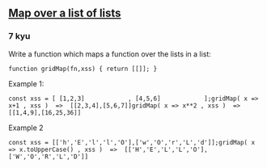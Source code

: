 <h2><a href=https://www.codewars.com/kata/606b43f4adea6e00425dff42/train/javascript target="_blank">Map over a list of lists</a></h2><h3>7 kyu</h3><p>Write a function which maps a function over the lists in a list:</p><pre style="display: none;"><code class="language-ruby"><span class="cm-keyword">def</span> <span class="cm-def">grid_map</span> <span class="cm-variable">inp</span>,&amp;<span class="cm-variable">block</span>  <span class="cm-comment"># applies the &amp;block to all nested elements</span></code></pre><pre style="display: none;"><code class="language-haskell"><span class="cm-variable">gridMap</span> <span class="cm-keyword">::</span> (<span class="cm-variable">a</span> <span class="cm-keyword">-&gt;</span> <span class="cm-variable">b</span>) <span class="cm-keyword">-&gt;</span> [[<span class="cm-variable">a</span>]] <span class="cm-keyword">-&gt;</span> [[<span class="cm-variable">b</span>]]</code></pre><pre style="display: none;"><code class="language-python"><span class="cm-keyword">def</span> <span class="cm-def">grid_map</span>(<span class="cm-variable">inp</span>, <span class="cm-variable">op</span>)    <span class="cm-comment"># which performs op(element) for all elements of inp</span></code></pre><pre><code class="language-javascript"><span class="cm-keyword">function</span> <span class="cm-def">gridMap</span>(<span class="cm-def">fn</span>,<span class="cm-def">xss</span>) { <span class="cm-keyword">return</span> [[]]; }</code></pre><pre style="display: none;"><code class="language-java"><span class="cm-keyword">public</span> <span class="cm-keyword">static</span> <span class="cm-operator">&lt;</span><span class="cm-variable">T</span>,<span class="cm-variable">R</span><span class="cm-operator">&gt;</span> <span class="cm-variable">R</span>[][] <span class="cm-def">gridMap</span>(<span class="cm-variable">Function</span><span class="cm-operator">&lt;</span><span class="cm-variable">T</span>,<span class="cm-variable">R</span><span class="cm-operator">&gt;</span> <span class="cm-variable">fn</span>, <span class="cm-variable">T</span>[][] <span class="cm-variable">list</span>)</code></pre><p>Example 1:</p><pre style="display: none;"><code class="language-ruby"><span class="cm-variable">x</span> <span class="cm-operator">=</span> [[<span class="cm-number">1</span>,<span class="cm-number">2</span>,<span class="cm-number">3</span>],     [<span class="cm-number">4</span>,<span class="cm-number">5</span>,<span class="cm-number">6</span>]]     <span class="cm-variable">grid_map</span>(<span class="cm-variable">x</span>) { |<span class="cm-def">n</span>| <span class="cm-variable">n</span> <span class="cm-operator">+</span> <span class="cm-number">1</span> }<span class="cm-comment">#-- returns [[2,3,4],[5,6,7]]</span><span class="cm-variable">grid_map</span>(<span class="cm-variable">x</span>) { |<span class="cm-def">n</span>| <span class="cm-variable">n</span> <span class="cm-operator">**</span> <span class="cm-number">2</span> }<span class="cm-comment">#-- returns [[1,4,9],[16,25,36]]</span></code></pre><pre style="display: none;"><code class="language-haskell"><span class="cm-variable">x</span> <span class="cm-keyword">=</span> [[<span class="cm-number">1</span>,<span class="cm-number">2</span>,<span class="cm-number">3</span>],     [<span class="cm-number">4</span>,<span class="cm-number">5</span>,<span class="cm-number">6</span>]]     <span class="cm-variable">gridMap</span> (<span class="cm-builtin">+</span><span class="cm-number">1</span>) <span class="cm-variable">x</span><span class="cm-comment">-- returns [[2,3,4],[5,6,7]]</span><span class="cm-variable">gridMap</span> (<span class="cm-builtin">^</span><span class="cm-number">2</span>) <span class="cm-variable">x</span><span class="cm-comment">-- returns [[1,4,9],[16,25,36]]</span></code></pre><pre style="display: none;"><code class="language-python"><span class="cm-variable">x</span> <span class="cm-operator">=</span> [[<span class="cm-number">1</span>,<span class="cm-number">2</span>,<span class="cm-number">3</span>],     [<span class="cm-number">4</span>,<span class="cm-number">5</span>,<span class="cm-number">6</span>]]     <span class="cm-variable">grid_map</span>(<span class="cm-variable">x</span>, <span class="cm-keyword">lambda</span> <span class="cm-variable">x</span>: <span class="cm-variable">x</span> <span class="cm-operator">+</span> <span class="cm-number">1</span>)<span class="cm-operator">-</span><span class="cm-operator">-</span> <span class="cm-variable">returns</span> [[<span class="cm-number">2</span>,<span class="cm-number">3</span>,<span class="cm-number">4</span>],[<span class="cm-number">5</span>,<span class="cm-number">6</span>,<span class="cm-number">7</span>]]<span class="cm-variable">grid_map</span>(<span class="cm-variable">x</span>, <span class="cm-keyword">lambda</span> <span class="cm-variable">x</span>: <span class="cm-variable">x</span> <span class="cm-operator">*</span><span class="cm-operator">*</span> <span class="cm-number">2</span>)<span class="cm-operator">-</span><span class="cm-operator">-</span> <span class="cm-variable">returns</span> [[<span class="cm-number">1</span>,<span class="cm-number">4</span>,<span class="cm-number">9</span>],[<span class="cm-number">16</span>,<span class="cm-number">25</span>,<span class="cm-number">36</span>]]</code></pre><pre><code class="language-javascript"><span class="cm-keyword">const</span> <span class="cm-def">xss</span> <span class="cm-operator">=</span> [ [<span class="cm-number">1</span>,<span class="cm-number">2</span>,<span class="cm-number">3</span>]            , [<span class="cm-number">4</span>,<span class="cm-number">5</span>,<span class="cm-number">6</span>]            ];<span class="cm-variable">gridMap</span>( <span class="cm-def">x</span> <span class="cm-operator">=&gt;</span> <span class="cm-variable-2">x</span><span class="cm-operator">+</span><span class="cm-number">1</span> , <span class="cm-variable">xss</span> )  <span class="cm-operator">=&gt;</span>  [[<span class="cm-number">2</span>,<span class="cm-number">3</span>,<span class="cm-number">4</span>],[<span class="cm-number">5</span>,<span class="cm-number">6</span>,<span class="cm-number">7</span>]]<span class="cm-variable">gridMap</span>( <span class="cm-def">x</span> <span class="cm-operator">=&gt;</span> <span class="cm-variable-2">x</span><span class="cm-operator">**</span><span class="cm-number">2</span> , <span class="cm-variable">xss</span> )  <span class="cm-operator">=&gt;</span>  [[<span class="cm-number">1</span>,<span class="cm-number">4</span>,<span class="cm-number">9</span>],[<span class="cm-number">16</span>,<span class="cm-number">25</span>,<span class="cm-number">36</span>]]</code></pre><pre style="display: none;"><code class="language-java"><span class="cm-type">int</span>[][] <span class="cm-variable">x</span> <span class="cm-operator">=</span> {{<span class="cm-number">1</span>,<span class="cm-number">2</span>,<span class="cm-number">3</span>},             {<span class="cm-number">4</span>,<span class="cm-number">5</span>,<span class="cm-number">6</span>}};<span class="cm-variable">gridMap</span>(<span class="cm-variable">e</span> <span class="cm-operator">-&gt;</span> <span class="cm-variable">e</span> <span class="cm-operator">+</span> <span class="cm-number">1</span>, <span class="cm-variable">x</span>); <span class="cm-comment">// {{2,3,4},{5,6,7}}</span><span class="cm-variable">gridMap</span>(<span class="cm-variable">e</span> <span class="cm-operator">-&gt;</span> <span class="cm-variable">e</span> <span class="cm-operator">*</span> <span class="cm-variable">e</span>, <span class="cm-variable">x</span>); <span class="cm-comment">// {{1,4,9},{16,25,36}}</span></code></pre><p>Example 2</p><pre style="display: none;"><code class="language-ruby"><span class="cm-variable">x</span> <span class="cm-operator">=</span> [[<span class="cm-string">'h'</span>, <span class="cm-string">'E'</span>, <span class="cm-string">'l'</span>, <span class="cm-string">'l'</span>, <span class="cm-string">'O'</span>], [<span class="cm-string">'w'</span>, <span class="cm-string">'O'</span>, <span class="cm-string">'r'</span>, <span class="cm-string">'L'</span>, <span class="cm-string">'d'</span>]]     <span class="cm-variable">grid_map</span>(<span class="cm-variable">x</span>) { |<span class="cm-def">c</span>| <span class="cm-variable">c</span><span class="cm-operator">.</span><span class="cm-property">upcase</span> }<span class="cm-comment">#-- returns [["H", "E", "L", "L", "O"], ["W", "O", "R", "L", "D"]]</span></code></pre><pre style="display: none;"><code class="language-haskell"><span class="cm-keyword">import</span> <span class="cm-qualifier">Data.</span><span class="cm-builtin">Char</span><span class="cm-variable">x</span> <span class="cm-keyword">=</span> [<span class="cm-string">"hEllO"</span>, <span class="cm-string">"wOrLd"</span>]<span class="cm-variable">gridMap</span> <span class="cm-variable">toUpper</span> <span class="cm-variable">x</span><span class="cm-comment">-- returns ["HELLO, WORLD"]</span></code></pre><pre style="display: none;"><code class="language-python"><span class="cm-variable">x</span> <span class="cm-operator">=</span> [[<span class="cm-string">'h'</span>, <span class="cm-string">'E'</span>, <span class="cm-string">'l'</span>, <span class="cm-string">'l'</span>, <span class="cm-string">'O'</span>], [<span class="cm-string">'w'</span>, <span class="cm-string">'O'</span>, <span class="cm-string">'r'</span>, <span class="cm-string">'L'</span>, <span class="cm-string">'d'</span>]]<span class="cm-variable">grid_map</span>(<span class="cm-variable">x</span>, <span class="cm-keyword">lambda</span> <span class="cm-variable">x</span>: <span class="cm-variable">x</span>.<span class="cm-property">upper</span>())<span class="cm-operator">-</span><span class="cm-operator">-</span> <span class="cm-variable">returns</span> [[<span class="cm-string">'H'</span>, <span class="cm-string">'E'</span>, <span class="cm-string">'L'</span>, <span class="cm-string">'L'</span>, <span class="cm-string">'O'</span>], [<span class="cm-string">'W'</span>, <span class="cm-string">'O'</span>, <span class="cm-string">'R'</span>, <span class="cm-string">'L'</span>, <span class="cm-string">'D'</span>]]</code></pre><pre><code class="language-javascript"><span class="cm-keyword">const</span> <span class="cm-def">xss</span> <span class="cm-operator">=</span> [[<span class="cm-string">'h'</span>,<span class="cm-string">'E'</span>,<span class="cm-string">'l'</span>,<span class="cm-string">'l'</span>,<span class="cm-string">'O'</span>],[<span class="cm-string">'w'</span>,<span class="cm-string">'O'</span>,<span class="cm-string">'r'</span>,<span class="cm-string">'L'</span>,<span class="cm-string">'d'</span>]];<span class="cm-variable">gridMap</span>( <span class="cm-def">x</span> <span class="cm-operator">=&gt;</span> <span class="cm-variable-2">x</span>.<span class="cm-property">toUpperCase</span>() , <span class="cm-variable">xss</span> )  <span class="cm-operator">=&gt;</span>  [[<span class="cm-string">'H'</span>,<span class="cm-string">'E'</span>,<span class="cm-string">'L'</span>,<span class="cm-string">'L'</span>,<span class="cm-string">'O'</span>],[<span class="cm-string">'W'</span>,<span class="cm-string">'O'</span>,<span class="cm-string">'R'</span>,<span class="cm-string">'L'</span>,<span class="cm-string">'D'</span>]]</code></pre><pre style="display: none;"><code class="language-java"><span class="cm-type">char</span>[][] <span class="cm-variable">x</span> <span class="cm-operator">=</span> {{<span class="cm-string">'h'</span>,<span class="cm-string">'E'</span>,<span class="cm-string">'l'</span>,<span class="cm-string">'l'</span>,<span class="cm-string">'O'</span>},{<span class="cm-string">'w'</span>,<span class="cm-string">'O'</span>,<span class="cm-string">'r'</span>,<span class="cm-string">'L'</span>,<span class="cm-string">'d'</span>}};<span class="cm-variable">gridMap</span>(<span class="cm-variable">e</span> <span class="cm-operator">-&gt;</span> <span class="cm-type">Character</span>.<span class="cm-variable">toUpperCase</span>(<span class="cm-variable">e</span>), <span class="cm-variable">x</span>); <span class="cm-comment">// {{'H','E','L','L','O'},{'W','O','R','L','D'}}</span></code></pre>